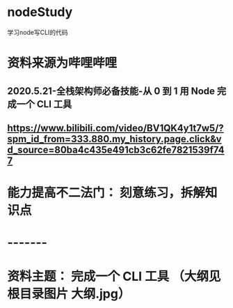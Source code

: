 # nodeStudy
学习node写CLI的代码


# 资料来源为哔哩哔哩

## 2020.5.21-全栈架构师必备技能-从 0 到 1 用 Node 完成一个 CLI 工具

## https://www.bilibili.com/video/BV1QK4y1t7w5/?spm_id_from=333.880.my_history.page.click&vd_source=80ba4c435e491cb3c62fe7821539f747

# 能力提高不二法门： 刻意练习，拆解知识点

# -------

# 资料主题： 完成一个 CLI 工具 （大纲见根目录图片 大纲.jpg）
